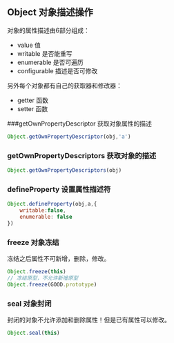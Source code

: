 ## Object 对象描述操作

对象的属性描述由6部分组成：

- value 值
- writable  是否能重写
- enumerable 是否可遍历
- configurable 描述是否可修改

另外每个对象都有自己的获取器和修改器：

- getter 函数
- setter 函数

###getOwnPropertyDescriptor 获取对象属性的描述

```js
Object.getOwnPropertyDescriptor(obj,'a')
```

### getOwnPropertyDescriptors 获取对象的描述

```js
Object.getOwnPropertyDescriptors(obj)
```



### defineProperty 设置属性描述符

```js
Object.defineProperty(obj,a,{
	writable:false,
	enumerable: false
})
```

### freeze 对象冻结

冻结之后属性不可新增，删除，修改。

```js
Object.freeze(this)
// 冻结原型，不允许新增原型
Object.freeze(GOOD.prototype)
```

### seal 对象封闭

封闭的对象不允许添加和删除属性！但是已有属性可以修改。

```js
Object.seal(this)
```

